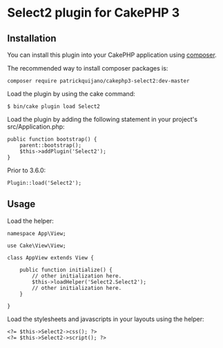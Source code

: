 # Select2 plugin for CakePHP 3

## Installation

You can install this plugin into your CakePHP application using [composer](https://getcomposer.org).

The recommended way to install composer packages is:

```
composer require patrickquijano/cakephp3-select2:dev-master
```

Load the plugin by using the cake command:

```
$ bin/cake plugin load Select2
```

Load the plugin by adding the following statement in your project's src/Application.php:

```
public function bootstrap() {
    parent::bootstrap();
    $this->addPlugin('Select2');
}
```

Prior to 3.6.0:

```
Plugin::load('Select2');
```

## Usage

Load the helper:

```
namespace App\View;

use Cake\View\View;

class AppView extends View {

    public function initialize() {
        // other initialization here.
        $this->loadHelper('Select2.Select2');
        // other initialization here.
    }

}
```

Load the stylesheets and javascripts in your layouts using the helper:

```
<?= $this->Select2->css(); ?>
<?= $this->Select2->script(); ?>
```